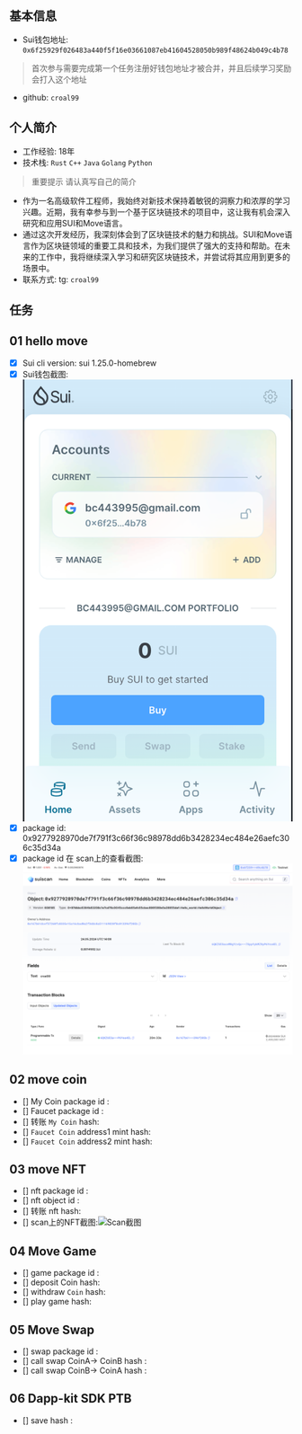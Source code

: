 ## 基本信息
- Sui钱包地址: `0x6f25929f026483a440f5f16e03661087eb41604528050b989f48624b049c4b78`
> 首次参与需要完成第一个任务注册好钱包地址才被合并，并且后续学习奖励会打入这个地址
- github: `croal99`

## 个人简介
- 工作经验: 18年
- 技术栈: `Rust` `C++` `Java` `Golang` `Python`
> 重要提示 请认真写自己的简介
- 作为一名高级软件工程师，我始终对新技术保持着敏锐的洞察力和浓厚的学习兴趣。近期，我有幸参与到一个基于区块链技术的项目中，这让我有机会深入研究和应用SUI和Move语言。
- 通过这次开发经历，我深刻体会到了区块链技术的魅力和挑战。SUI和Move语言作为区块链领域的重要工具和技术，为我们提供了强大的支持和帮助。在未来的工作中，我将继续深入学习和研究区块链技术，并尝试将其应用到更多的场景中。
- 联系方式: tg: `croal99` 

## 任务

##   01 hello move  
- [x] Sui cli version: sui 1.25.0-homebrew
- [x] Sui钱包截图: ![Sui钱包截图](./images/task_01_image_01.png)
- [x] package id: 0x9277928970de7f791f3c66f36c98978dd6b3428234ec484e26aefc306c35d34a
- [X] package id 在 scan上的查看截图:![Scan截图](./images/task_01_image_02.png)

##   02 move coin
- [] My Coin package id : 
- [] Faucet package id : 
- [] 转账 `My Coin` hash:
- [] `Faucet Coin` address1 mint hash:
- [] `Faucet Coin` address2 mint hash:

##   03 move NFT
- [] nft package id :
- [] nft object id : 
- [] 转账 nft  hash:
- [] scan上的NFT截图:![Scan截图](./images/你的图片地址)

##   04 Move Game
- [] game package id :
- [] deposit Coin hash:
- [] withdraw `Coin` hash:
- [] play game hash:

##   05 Move Swap
- [] swap package id :
- [] call swap CoinA-> CoinB  hash :
- [] call swap CoinB-> CoinA  hash :

##   06 Dapp-kit SDK PTB
- [] save hash :

